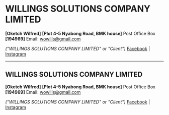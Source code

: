 # WILLINGS SOLUTIONS COMPANY LIMITED
**[Oketch Wilfred]**
**[Plot 4-5 Nyabong Road, BMK house]**
Post Office Box **[194969]**
Email: [wowills@gmail.com](mailto:wowills@gmail.com)

*("WILLINGS SOLUTIONS COMPANY LIMITED" or "Client")*
[Facebook](https://www.facebook.com/Willingvideos?mibextid=9R9pXO) | [Instagram](https://www.instagram.com/dailytour1?igsh=MTI2OWNkZDlrb2JtcA==)

---

## WILLINGS SOLUTIONS COMPANY LIMITED
**[Oketch Wilfred]**
**[Plot 4-5 Nyabong Road, BMK house]**
Post Office Box **[194969]**
Email: [wowills@gmail.com](mailto:wowills@gmail.com)

*("WILLINGS SOLUTIONS COMPANY LIMITED" or "Client")*
[Facebook](https://www.facebook.com/Willingvideos?mibextid=9R9pXO) | [Instagram](https://www.instagram.com/dailytour1?igsh=MTI2OWNkZDlrb2JtcA==)
